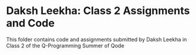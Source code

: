 # Daksh Leekha: Class 2 Assignments and Code
This folder contains code and assignments submitted by Daksh Leekha in Class 2 of the Q-Programming Summer of Qode